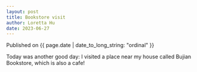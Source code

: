 ```yaml
---
layout: post
title: Bookstore visit 
author: Loretta Hu 
date: 2023-06-27
---
```


Published on {{ page.date | date_to_long_string: "ordinal" }}

Today was another good day: I visited a place near my house called Bujian Bookstore, which is also a cafe! 
